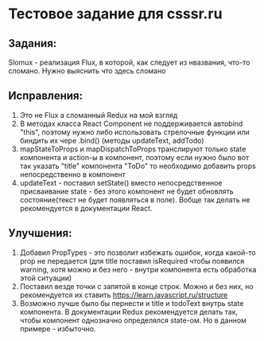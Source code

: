 # Тестовое задание для csssr.ru

Задания:
---------
Slomux - реализация Flux, в которой, как следует из нвазвания, что-то сломано.
Нужно выяснить что здесь сломано

Исправления:
------------
1. Это не Flux а сломанный Redux на мой взгляд
2. В методах класса React Component не поддерживается автоbind "this", поэтому нужно либо
использовать стрелочные функции или биндить их чере .bind() (методы updateText, addTodo)
3. mapStateToProps и mapDispatchToProps транслируют только state компонента и action-ы в компонент, поэтому
если нужно было вот так указать "title" компонента "ToDo" то необходимо добавить props непосредственно в компонент
4. updateText - поставил setState() вместо непосредственное присваивание state - без этого компонент не будет обновлять
состояние(текст не будет появляться в поле). Вобще так делать не рекомендуется в документации React.

Улучшения:
-----------
1. Добавил PropTypes - это позволит избежать ошибок, когда какой-то prop не передается (для title поставил isRequired
чтобы появился warning, хотя можно и без него - внутри компонента есть обработка этой ситуации)
2. Поставил везде точки с запятой в конце строк. Можно и без них, но рекомендуется их ставить
https://learn.javascript.ru/structure
3. Возможно лучше было бы пернести и title и todoText внутрь state компонента. В документации Redux рекомендуется
делать так, чтобы компонент однозначно определялся state-ом. Но в данном примере - избыточно.



